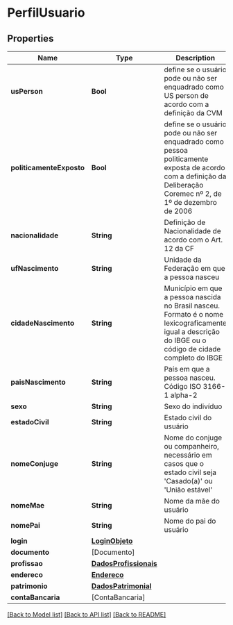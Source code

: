 # PerfilUsuario

## Properties
Name | Type | Description | Notes
------------ | ------------- | ------------- | -------------
**usPerson** | **Bool** | define se o usuário pode ou não ser enquadrado como US person de acordo com a definição da CVM | [optional] [default to false]
**politicamenteExposto** | **Bool** | define se o usuário pode ou não ser enquadrado como pessoa politicamente exposta de acordo com a definição da Deliberação Coremec nº 2, de 1º de dezembro de 2006 | [optional] [default to false]
**nacionalidade** | **String** | Definição de Nacionalidade de acordo com o Art. 12 da CF | [optional] 
**ufNascimento** | **String** | Unidade da Federação em que a pessoa nasceu | [optional] 
**cidadeNascimento** | **String** | Município em que a pessoa nascida no Brasil nasceu. Formato é o nome lexicograficamente igual a descrição do IBGE ou o código de cidade completo do IBGE | [optional] 
**paisNascimento** | **String** | País em que a pessoa nasceu. Código ISO 3166-1 alpha-2 | [optional] 
**sexo** | **String** | Sexo do indivíduo | [optional] 
**estadoCivil** | **String** | Estado civil do usuário | [optional] 
**nomeConjuge** | **String** | Nome do conjuge ou companheiro, necessário em casos que o estado civil seja &#39;Casado(a)&#39; ou &#39;União estável&#39; | [optional] 
**nomeMae** | **String** | Nome da mãe do usuário | [optional] 
**nomePai** | **String** | Nome do pai do usuário | [optional] 
**login** | [**LoginObjeto**](LoginObjeto.md) |  | [optional] 
**documento** | [Documento] |  | [optional] 
**profissao** | [**DadosProfissionais**](DadosProfissionais.md) |  | [optional] 
**endereco** | [**Endereco**](Endereco.md) |  | [optional] 
**patrimonio** | [**DadosPatrimonial**](DadosPatrimonial.md) |  | [optional] 
**contaBancaria** | [ContaBancaria] |  | [optional] 

[[Back to Model list]](../README.md#documentation-for-models) [[Back to API list]](../README.md#documentation-for-api-endpoints) [[Back to README]](../README.md)


